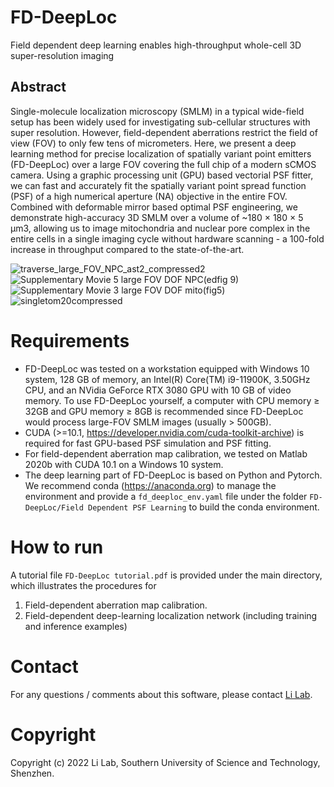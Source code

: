 # FD-DeepLoc
Field dependent deep learning enables high-throughput whole-cell 3D super-resolution imaging
## Abstract
Single-molecule localization microscopy (SMLM) in a typical wide-field setup has been widely used for investigating sub-cellular structures with super resolution. However, field-dependent aberrations restrict the field of view (FOV) to only few tens of micrometers. Here, we present a deep learning method for precise localization of spatially variant point emitters (FD-DeepLoc) over a large FOV covering the full chip of a modern sCMOS camera. Using a graphic processing unit (GPU) based vectorial PSF fitter, we can fast and accurately fit the spatially variant point spread function (PSF) of a high numerical aperture (NA) objective in the entire FOV. Combined with deformable mirror based optimal PSF engineering, we demonstrate high-accuracy 3D SMLM over a volume of ~180 × 180 × 5 μm3, allowing us to image mitochondria and nuclear pore complex in the entire cells in a single imaging cycle without hardware scanning - a 100-fold increase in throughput compared to the state-of-the-art.

![traverse_large_FOV_NPC_ast2_compressed2](https://user-images.githubusercontent.com/67769465/168802700-71ba4e5d-b57a-45b0-a069-c27e110e487e.gif)
![Supplementary Movie 5 large FOV DOF NPC(edfig 9)](https://user-images.githubusercontent.com/67769465/168954401-9c4d006f-9431-433c-9d74-d28011dc8146.gif)
![Supplementary Movie 3 large FOV DOF mito(fig5)](https://user-images.githubusercontent.com/67769465/168954626-3c10257f-6f4b-49d4-aa70-6c608f609b18.gif)
![singletom20compressed](https://user-images.githubusercontent.com/67769465/168968411-34e482a1-2241-48d4-be09-48f3d43612c9.gif)


#  Requirements
* FD-DeepLoc was tested on a workstation equipped with Windows 10 system, 128 GB of memory, an Intel(R) Core(TM) i9-11900K, 3.50GHz CPU, and an NVidia GeForce RTX 3080 GPU with 10 GB of video memory. To use FD-DeepLoc yourself, a computer with CPU memory ≥ 32GB and GPU memory ≥ 8GB is recommended since FD-DeepLoc would process large-FOV SMLM images (usually > 500GB).
* CUDA (>=10.1, https://developer.nvidia.com/cuda-toolkit-archive) is required for fast GPU-based PSF simulation and PSF fitting.
* For field-dependent aberration map calibration, we tested on Matlab 2020b with CUDA 10.1 on a Windows 10 system.
* The deep learning part of FD-DeepLoc is based on Python and Pytorch. We recommend conda (https://anaconda.org) to manage the environment and provide a `fd_deeploc_env.yaml` file under the folder `FD-DeepLoc/Field Dependent PSF Learning` to build the conda environment.
# How to run
A tutorial file `FD-DeepLoc tutorial.pdf` is provided under the main directory, which illustrates the procedures for 
1. Field-dependent aberration map calibration.
2. Field-dependent deep-learning localization network (including training and inference examples)

# Contact
For any questions / comments about this software, please contact [Li Lab](https://faculty.sustech.edu.cn/liym2019/en/).

# Copyright
Copyright (c) 2022 Li Lab, Southern University of Science and Technology, Shenzhen.

